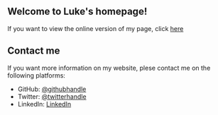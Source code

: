## Welcome to Luke's homepage!

If you want to view the online version of my page, click [here](https://lucas-masaba.github.io/my_portfolio/)

## Contact me

 If you want more information on my website, plese contact me on the following platforms:
 
- GitHub: [@githubhandle](https://github.com/Lucas-Masaba)
- Twitter: [@twitterhandle](https://twitter.com/MasabaLuke)
- LinkedIn: [LinkedIn](https://linkedin.com/in/khusiima-luke-masaba-59060a121)
